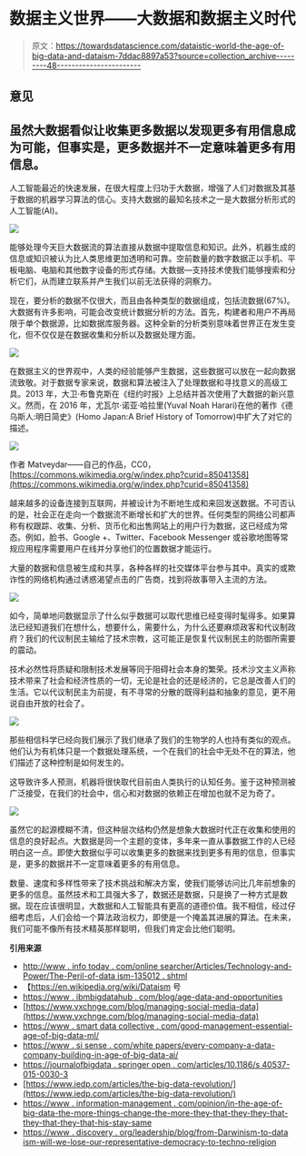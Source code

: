 # 数据主义世界——大数据和数据主义时代

> 原文：<https://towardsdatascience.com/dataistic-world-the-age-of-big-data-and-dataism-7ddac8897a53?source=collection_archive---------48----------------------->

## 意见

## 虽然大数据看似让收集更多数据以发现更多有用信息成为可能，但事实是，更多数据并不一定意味着更多有用信息。

人工智能最近的快速发展，在很大程度上归功于大数据，增强了人们对数据及其基于数据的机器学习算法的信心。支持大数据的最知名技术之一是大数据分析形式的人工智能(AI)。

![](img/9f8cc3387d1e829e3bfa1c42c81231b8.png)

能够处理今天巨大数据流的算法直接从数据中提取信息和知识。此外，机器生成的信息或知识被认为比人类思维更加透明和可靠。空前数量的数字数据正以手机、平板电脑、电脑和其他数字设备的形式存储。大数据—支持技术使我们能够搜索和分析它们，从而建立联系并产生我们以前无法获得的洞察力。

现在，要分析的数据不仅很大，而且由各种类型的数据组成，包括流数据(67%)。大数据有许多影响，可能会改变统计数据分析的方法。首先，构建者和用户不再局限于单个数据源，比如数据库服务器。这种全新的分析类别意味着世界正在发生变化，但不仅仅是在数据收集和分析以及数据处理方面。

![](img/fe528c72bc6984799832ed8f4889f635.png)

在数据主义的世界观中，人类的经验能够产生数据，这些数据可以放在一起向数据流致敬。对于数据专家来说，数据和算法被注入了处理数据和寻找意义的高级工具。2013 年，大卫·布鲁克斯在《纽约时报》上总结并首次使用了大数据的新兴意义。然而，在 2016 年，尤瓦尔·诺亚·哈拉里(Yuval Noah Harari)在他的著作《德乌斯人:明日简史》(Homo Japan:A Brief History of Tomorrow)中扩大了对它的描述。

![](img/ac4bf438c4fd4b5a6a002a4fc1238e9e.png)

作者 Matveydar——自己的作品，CC0，[https://commons.wikimedia.org/w/index.php?curid=85041358](https://commons.wikimedia.org/w/index.php?curid=85041358)

越来越多的设备连接到互联网，并被设计为不断地生成和来回发送数据。不可否认的是，社会正在走向一个数据流不断增长和扩大的世界。任何类型的网络公司都声称有权跟踪、收集、分析、货币化和出售网站上的用户行为数据，这已经成为常态。例如，脸书、Google +、Twitter、Facebook Messenger 或谷歌地图等常规应用程序需要用户在线并分享他们的位置数据才能运行。

大量的数据和信息被生成和共享，各种各样的社交媒体平台参与其中。真实的或欺诈性的网络机构通过诱惑渴望点击的广告商，找到将故事带入主流的方法。

![](img/dc872ea277c492afd76f4c74ce25f39e.png)

如今，简单地问数据显示了什么似乎数据可以取代思维已经变得时髦得多。如果算法已经知道我们在想什么，想要什么，需要什么，为什么还要麻烦政客和代议制政府？我们的代议制民主输给了技术宗教，这可能正是恢复代议制民主的防御所需要的震动。

技术必然性将质疑和限制技术发展等同于阻碍社会本身的繁荣。技术沙文主义声称技术带来了社会和经济性质的一切，无论是社会的还是经济的，它总是改善人们的生活。它以代议制民主为前提，有不寻常的分散的既得利益和抽象的意见，更不用说自由开放的社会了。

![](img/a4540aa325a9cbf4beb695b16196f72e.png)

那些相信科学已经向我们展示了我们继承了我们的生物学的人也持有类似的观点。他们认为有机体只是一个数据处理系统，一个在我们的社会中无处不在的算法，他们描述了这种控制是如何发生的。

这导致许多人预测，机器将很快取代目前由人类执行的认知任务。鉴于这种预测被广泛接受，在我们的社会中，信心和对数据的依赖正在增加也就不足为奇了。

![](img/dc2ad165b5c46df13cc804797130ef74.png)

虽然它的起源模糊不清，但这种层次结构仍然是想象大数据时代正在收集和使用的信息的良好起点。大数据是同一个主题的变体，多年来一直从事数据工作的人已经明白这一点。即使大数据似乎可以收集更多的数据来找到更多有用的信息，但事实是，更多的数据并不一定意味着更多的有用信息。

数量、速度和多样性带来了技术挑战和解决方案，使我们能够访问比几年前想象的更多的信息。虽然技术和工具强大多了，数据还是数据，只是换了一种方式是数据。现在应该很明显，大数据和人工智能具有更高的道德价值。我不相信，经过仔细考虑后，人们会给一个算法政治权力，即使是一个掩盖其进展的算法。在未来，我们可能不像所有技术精英那样聪明，但我们肯定会比他们聪明。

**引用来源**

*   [http://www . info today . com/online searcher/Articles/Technology-and-Power/The-Peril-of-data ism-135012 . shtml](http://www.infotoday.com/OnlineSearcher/Articles/Technology-and-Power/The-Peril-of-Dataism-135012.shtml)
*   【https://en.wikipedia.org/wiki/Dataism 号
*   [https://www . ibmbigdatahub . com/blog/age-data-and-opportunities](https://www.ibmbigdatahub.com/blog/age-data-and-opportunities)
*   [https://www.vxchnge.com/blog/managing-social-media-data](https://www.vxchnge.com/blog/managing-social-media-data)
*   [https://www . smart data collective . com/good-management-essential-age-of-big-data-ml/](https://www.smartdatacollective.com/good-management-essential-age-of-big-data-ml/)
*   [https://www . si sense . com/white papers/every-company-a-data-company-building-in-age-of-big-data-ai/](https://www.sisense.com/whitepapers/every-company-a-data-company-building-in-the-age-of-big-data-ai/)
*   [https://journalofbigdata . springer open . com/articles/10.1186/s 40537-015-0030-3](https://journalofbigdata.springeropen.com/articles/10.1186/s40537-015-0030-3)
*   [https://www.iedp.com/articles/the-big-data-revolution/](https://www.iedp.com/articles/the-big-data-revolution/)
*   [https://www . information-management . com/opinion/in-the-age-of-big-data-the-more-things-change-the-more-they-that-they-they-that-they-that-they-that-his-stay-same](https://www.information-management.com/opinion/in-the-age-of-big-data-the-more-things-change-the-more-they-stay-the-same)
*   [https://www . discovery . org/leadership/blog/from-Darwinism-to-data ism-will-we-lose-our-representative-democracy-to-techno-religion](https://www.discovery.org/leadership/blog/from-darwinism-to-dataism-will-we-lose-our-representative-democracy-to-techno-religion)
